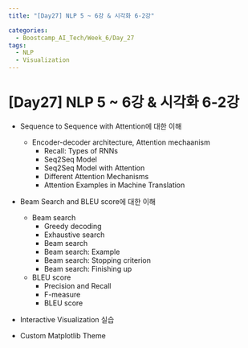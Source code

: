```yaml
---
title: "[Day27] NLP 5 ~ 6강 & 시각화 6-2강"

categories:
  - Boostcamp_AI_Tech/Week_6/Day_27
tags:
  - NLP
  - Visualization
---
```


# [Day27] NLP 5 ~ 6강 & 시각화 6-2강

* Sequence to Sequence with Attention에 대한 이해
  * Encoder-decoder architecture, Attention mechaanism
    * Recall: Types of RNNs
    * Seq2Seq Model
    * Seq2Seq Model with Attention
    * Different Attention Mechanisms
    * Attention Examples in Machine Translation
  
* Beam Search and BLEU score에 대한 이해
  * Beam search
    * Greedy decoding
    * Exhaustive search
    * Beam search
    * Beam search: Example
    * Beam search: Stopping criterion
    * Beam search: Finishing up
  * BLEU score
    * Precision and Recall
    * F-measure
    * BLEU score
    
* Interactive Visualization 실습

* Custom Matplotlib Theme